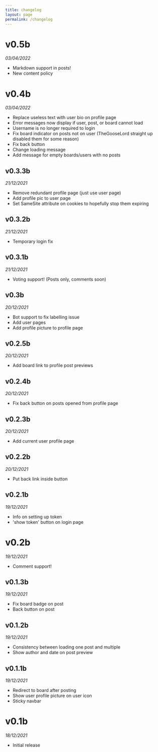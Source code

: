 ```yaml
---
title: changelog
layout: page
permalink: /changelog
---
```


# v0.5b
*03/04/2022*
- Markdown support in posts!
- New content policy

# v0.4b
*03/04/2022*
- Replace useless text with user bio on profile page
- Error messages now display if user, post, or board cannot load
- Username is no longer required to login
- Fix board indicator on posts not on user (TheGooseLord straight up disabled them for some reason)
- Fix back button
- Change loading message
- Add message for empty boards/users with no posts

## v0.3.3b
*21/12/2021*
- Remove redundant profile page (just use user page)
- Add profile pic to user page
- Set SameSite attribute on cookies to hopefully stop them expiring

## v0.3.2b
*21/12/2021*
- Temporary login fix

## v0.3.1b
*21/12/2021*
- Voting support! (Posts only, comments soon)

## v0.3b
*20/12/2021*
- Bot support to fix labelling issue
- Add user pages
- Add profile picture to profile page

## v0.2.5b
*20/12/2021*
- Add board link to profile post previews

## v0.2.4b
*20/12/2021*
- Fix back button on posts opened from profile page

## v0.2.3b
*20/12/2021*
- Add current user profile page

## v0.2.2b
*20/12/2021*
- Put back link inside button

## v0.2.1b
*19/12/2021*
- Info on setting up token
- 'show token' button on login page

# v0.2b
*19/12/2021*
- Comment support!

## v0.1.3b
*19/12/2021*
- Fix board badge on post
- Back button on post

## v0.1.2b
*19/12/2021*
- Consistency between loading one post and multiple
- Show author and date on post preview

## v0.1.1b
*19/12/2021*
- Redirect to board after posting
- Show user profile picture on user icon
- Sticky navbar

# v0.1b
*18/12/2021*
- Initial release